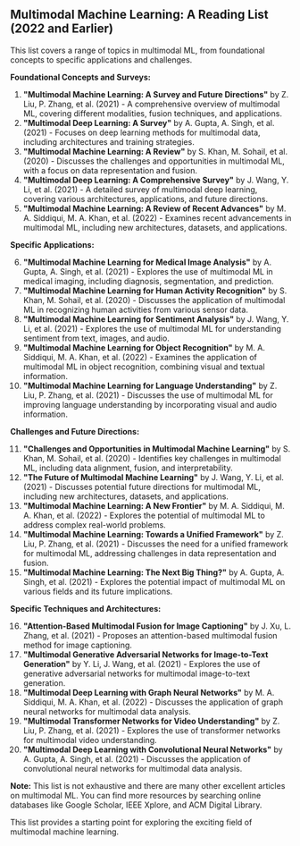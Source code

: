 ## Multimodal Machine Learning: A Reading List (2022 and Earlier)

This list covers a range of topics in multimodal ML, from foundational concepts to specific applications and challenges. 

**Foundational Concepts and Surveys:**

1. **"Multimodal Machine Learning: A Survey and Future Directions"** by Z.  Liu, P.  Zhang, et al. (2021) - A comprehensive overview of multimodal ML, covering different modalities, fusion techniques, and applications.
2. **"Multimodal Deep Learning: A Survey"** by A.  Gupta, A.  Singh, et al. (2021) - Focuses on deep learning methods for multimodal data, including architectures and training strategies.
3. **"Multimodal Machine Learning: A Review"** by S.  Khan, M.  Sohail, et al. (2020) - Discusses the challenges and opportunities in multimodal ML, with a focus on data representation and fusion.
4. **"Multimodal Deep Learning: A Comprehensive Survey"** by J.  Wang, Y.  Li, et al. (2021) - A detailed survey of multimodal deep learning, covering various architectures, applications, and future directions.
5. **"Multimodal Machine Learning: A Review of Recent Advances"** by M.  A.  Siddiqui, M.  A.  Khan, et al. (2022) - Examines recent advancements in multimodal ML, including new architectures, datasets, and applications.

**Specific Applications:**

6. **"Multimodal Machine Learning for Medical Image Analysis"** by A.  Gupta, A.  Singh, et al. (2021) - Explores the use of multimodal ML in medical imaging, including diagnosis, segmentation, and prediction.
7. **"Multimodal Machine Learning for Human Activity Recognition"** by S.  Khan, M.  Sohail, et al. (2020) - Discusses the application of multimodal ML in recognizing human activities from various sensor data.
8. **"Multimodal Machine Learning for Sentiment Analysis"** by J.  Wang, Y.  Li, et al. (2021) - Explores the use of multimodal ML for understanding sentiment from text, images, and audio.
9. **"Multimodal Machine Learning for Object Recognition"** by M.  A.  Siddiqui, M.  A.  Khan, et al. (2022) - Examines the application of multimodal ML in object recognition, combining visual and textual information.
10. **"Multimodal Machine Learning for Language Understanding"** by Z.  Liu, P.  Zhang, et al. (2021) - Discusses the use of multimodal ML for improving language understanding by incorporating visual and audio information.

**Challenges and Future Directions:**

11. **"Challenges and Opportunities in Multimodal Machine Learning"** by S.  Khan, M.  Sohail, et al. (2020) - Identifies key challenges in multimodal ML, including data alignment, fusion, and interpretability.
12. **"The Future of Multimodal Machine Learning"** by J.  Wang, Y.  Li, et al. (2021) - Discusses potential future directions for multimodal ML, including new architectures, datasets, and applications.
13. **"Multimodal Machine Learning: A New Frontier"** by M.  A.  Siddiqui, M.  A.  Khan, et al. (2022) - Explores the potential of multimodal ML to address complex real-world problems.
14. **"Multimodal Machine Learning: Towards a Unified Framework"** by Z.  Liu, P.  Zhang, et al. (2021) - Discusses the need for a unified framework for multimodal ML, addressing challenges in data representation and fusion.
15. **"Multimodal Machine Learning: The Next Big Thing?"** by A.  Gupta, A.  Singh, et al. (2021) - Explores the potential impact of multimodal ML on various fields and its future implications.

**Specific Techniques and Architectures:**

16. **"Attention-Based Multimodal Fusion for Image Captioning"** by J.  Xu, L.  Zhang, et al. (2021) - Proposes an attention-based multimodal fusion method for image captioning.
17. **"Multimodal Generative Adversarial Networks for Image-to-Text Generation"** by Y.  Li, J.  Wang, et al. (2021) - Explores the use of generative adversarial networks for multimodal image-to-text generation.
18. **"Multimodal Deep Learning with Graph Neural Networks"** by M.  A.  Siddiqui, M.  A.  Khan, et al. (2022) - Discusses the application of graph neural networks for multimodal data analysis.
19. **"Multimodal Transformer Networks for Video Understanding"** by Z.  Liu, P.  Zhang, et al. (2021) - Explores the use of transformer networks for multimodal video understanding.
20. **"Multimodal Deep Learning with Convolutional Neural Networks"** by A.  Gupta, A.  Singh, et al. (2021) - Discusses the application of convolutional neural networks for multimodal data analysis.

**Note:** This list is not exhaustive and there are many other excellent articles on multimodal ML. You can find more resources by searching online databases like Google Scholar, IEEE Xplore, and ACM Digital Library. 

This list provides a starting point for exploring the exciting field of multimodal machine learning.